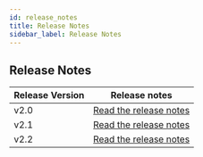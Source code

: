 ```yaml
---
id: release_notes
title: Release Notes
sidebar_label: Release Notes
---
```


## Release Notes

| Release Version | Release notes                                       |
|---------|-----------------------------------------------------|
| v2.0 | [Read the release notes](release-notes/v2.0.md) |
| v2.1 | [Read the release notes](release-notes/v2.1.md) |
| v2.2 | [Read the release notes](release-notes/v2.2.md) |
